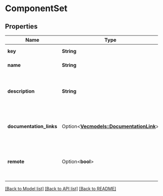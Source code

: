 # ComponentSet

## Properties

Name | Type | Description | Notes
------------ | ------------- | ------------- | -------------
**key** | **String** | The key of the component set | 
**name** | **String** | Name of the component set | 
**description** | **String** | The description of the component set as entered in the editor | 
**documentation_links** | Option<[**Vec<models::DocumentationLink>**](DocumentationLink.md)> | An array of documentation links attached to this component set | [optional]
**remote** | Option<**bool**> | Whether this component set is a remote component set that doesn't live in this file | [optional]

[[Back to Model list]](../README.md#documentation-for-models) [[Back to API list]](../README.md#documentation-for-api-endpoints) [[Back to README]](../README.md)


